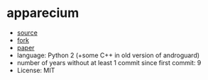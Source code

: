# apparecium

- [source](https://github.com/askk/apparecium)
- [fork](https://github.com/cogbee/apparecium)
- [paper](https://ieeexplore.ieee.org/stamp/stamp.jsp?tp=&arnumber=7098024&tag=1)
- language: Python 2 (+some C++ in old version of androguard)
- number of years without at least 1 commit since first commit: 9
- License: MIT

